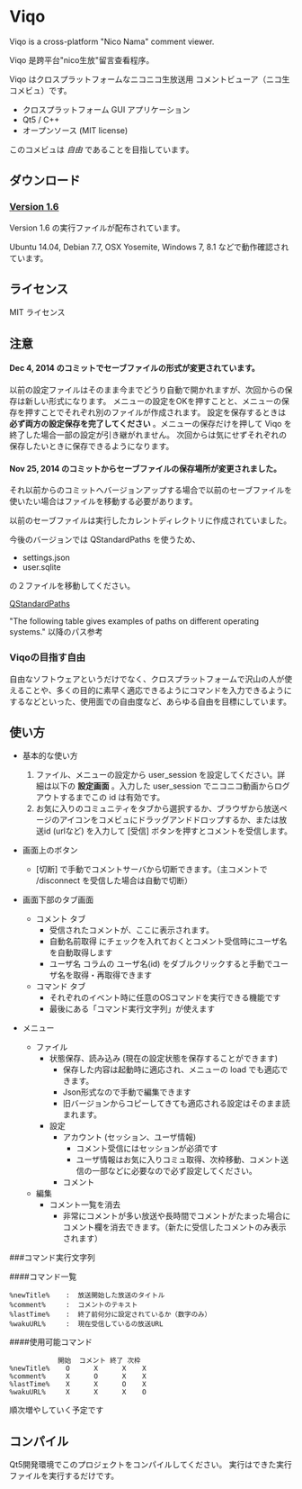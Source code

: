 Viqo
====

Viqo is a cross-platform "Nico Nama" comment viewer.

Viqo 是跨平台"nico生放"留言查看程序。

Viqo はクロスプラットフォームなニコニコ生放送用 コメントビューア（ニコ生 コメビュ）です。

* クロスプラットフォーム GUI アプリケーション
* Qt5 / C++
* オープンソース (MIT license)

このコメビュは *自由* であることを目指しています。

ダウンロード
------------

### [Version 1.6](https://github.com/diginatu/Viqo/releases/tag/v1.6)
Version 1.6 の実行ファイルが配布されています。

Ubuntu 14.04, Debian 7.7, OSX Yosemite, Windows 7, 8.1 などで動作確認されています。

ライセンス
----------

MIT ライセンス

注意
----

#### Dec 4, 2014 のコミットでセーブファイルの形式が変更されています。
以前の設定ファイルはそのまま今までどうり自動で開かれますが、次回からの保存は新しい形式になります。
メニューの設定をOKを押すことと、メニューの保存を押すことでそれぞれ別のファイルが作成されます。
設定を保存するときは **必ず両方の設定保存を完了してください** 。メニューの保存だけを押して Viqo を終了した場合一部の設定が引き継がれません。
次回からは気にせずそれぞれの保存したいときに保存できるようになります。

#### Nov 25, 2014 のコミットからセーブファイルの保存場所が変更されました。
それ以前からのコミットへバージョンアップする場合で以前のセーブファイルを使いたい場合はファイルを移動する必要があります。

 以前のセーブファイルは実行したカレントディレクトリに作成されていました。

 今後のバージョンでは QStandardPaths を使うため、

  * settings.json
  * user.sqlite

 の２ファイルを移動してください。

[QStandardPaths](http://qt-project.org/doc/qt-5/qstandardpaths.html#LocateOption-enum)

"The following table gives examples of paths on different operating systems." 以降のパス参考


### Viqoの目指す自由
 自由なソフトウェアというだけでなく、クロスプラットフォームで沢山の人が使えることや、多くの目的に素早く適応できるようにコマンドを入力できるようにするなどといった、使用面での自由度など、あらゆる自由を目標にしています。

使い方
------
* 基本的な使い方
  1. ファイル、メニューの設定から user_session を設定してください。詳細は以下の **設定画面** 。入力した user_session でニコニコ動画からログアウトするまでこの id は有効です。
  2. お気に入りのコミュニティをタブから選択するか、ブラウザから放送ページのアイコンをコメビュにドラッグアンドドロップするか、または放送id (urlなど) を入力して [受信] ボタンを押すとコメントを受信します。

* 画面上のボタン
  + [切断] で手動でコメントサーバから切断できます。（主コメントで /disconnect を受信した場合は自動で切断）

* 画面下部のタブ画面
  + コメント タブ
    - 受信されたコメントが、ここに表示されます。
    - 自動名前取得 にチェックを入れておくとコメント受信時にユーザ名を自動取得します
    - ユーザ名 コラムの ユーザ名(id) をダブルクリックすると手動でユーザ名を取得・再取得できます
  + コマンド タブ
    - それぞれのイベント時に任意のOSコマンドを実行できる機能です
    - 最後にある「コマンド実行文字列」が使えます

* メニュー
  + ファイル
    - 状態保存、読み込み (現在の設定状態を保存することができます)
      + 保存した内容は起動時に適応され、メニューの load でも適応できます。
      + Json形式なので手動で編集できます
      + 旧バージョンからコピーしてきても適応される設定はそのまま読まれます。
    - 設定
      + アカウント (セッション、ユーザ情報)
        * コメント受信にはセッションが必須です
        * ユーザ情報はお気に入りコミュ取得、次枠移動、コメント送信の一部などに必要なので必ず設定してください。
      + コメント
  + 編集
    - コメント一覧を消去
      + 非常にコメントが多い放送や長時間でコメントがたまった場合にコメント欄を消去できます。（新たに受信したコメントのみ表示されます）


###コマンド実行文字列

####コマンド一覧

```
%newTitle%    :  放送開始した放送のタイトル
%comment%     :  コメントのテキスト
%lastTime%    :  終了前何分に設定されているか（数字のみ）
%wakuURL%     :  現在受信しているの放送URL
```

####使用可能コマンド

```
            開始  コメント 終了 次枠
%newTitle%    O      X      X    X
%comment%     X      O      X    X  
%lastTime%    X      X      O    X  
%wakuURL%     X      X      X    O  
```
順次増やしていく予定です

コンパイル
----------

Qt5開発環境でこのプロジェクトをコンパイルしてください。
実行はできた実行ファイルを実行するだけです。

